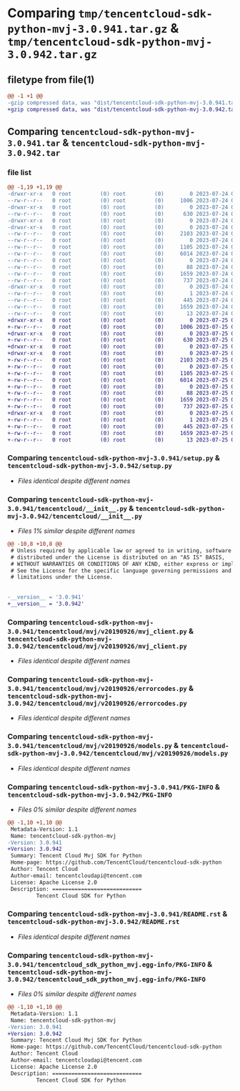 # Comparing `tmp/tencentcloud-sdk-python-mvj-3.0.941.tar.gz` & `tmp/tencentcloud-sdk-python-mvj-3.0.942.tar.gz`

## filetype from file(1)

```diff
@@ -1 +1 @@
-gzip compressed data, was "dist/tencentcloud-sdk-python-mvj-3.0.941.tar", last modified: Mon Jul 24 00:40:58 2023, max compression
+gzip compressed data, was "dist/tencentcloud-sdk-python-mvj-3.0.942.tar", last modified: Tue Jul 25 04:22:13 2023, max compression
```

## Comparing `tencentcloud-sdk-python-mvj-3.0.941.tar` & `tencentcloud-sdk-python-mvj-3.0.942.tar`

### file list

```diff
@@ -1,19 +1,19 @@
-drwxr-xr-x   0 root         (0) root         (0)        0 2023-07-24 00:40:58.000000 tencentcloud-sdk-python-mvj-3.0.941/
--rw-r--r--   0 root         (0) root         (0)     1006 2023-07-24 00:40:58.000000 tencentcloud-sdk-python-mvj-3.0.941/setup.py
-drwxr-xr-x   0 root         (0) root         (0)        0 2023-07-24 00:40:58.000000 tencentcloud-sdk-python-mvj-3.0.941/tencentcloud/
--rw-r--r--   0 root         (0) root         (0)      630 2023-07-24 00:40:58.000000 tencentcloud-sdk-python-mvj-3.0.941/tencentcloud/__init__.py
-drwxr-xr-x   0 root         (0) root         (0)        0 2023-07-24 00:40:58.000000 tencentcloud-sdk-python-mvj-3.0.941/tencentcloud/mvj/
-drwxr-xr-x   0 root         (0) root         (0)        0 2023-07-24 00:40:58.000000 tencentcloud-sdk-python-mvj-3.0.941/tencentcloud/mvj/v20190926/
--rw-r--r--   0 root         (0) root         (0)     2103 2023-07-24 00:40:58.000000 tencentcloud-sdk-python-mvj-3.0.941/tencentcloud/mvj/v20190926/mvj_client.py
--rw-r--r--   0 root         (0) root         (0)        0 2023-07-24 00:40:58.000000 tencentcloud-sdk-python-mvj-3.0.941/tencentcloud/mvj/v20190926/__init__.py
--rw-r--r--   0 root         (0) root         (0)     1105 2023-07-24 00:40:58.000000 tencentcloud-sdk-python-mvj-3.0.941/tencentcloud/mvj/v20190926/errorcodes.py
--rw-r--r--   0 root         (0) root         (0)     6014 2023-07-24 00:40:58.000000 tencentcloud-sdk-python-mvj-3.0.941/tencentcloud/mvj/v20190926/models.py
--rw-r--r--   0 root         (0) root         (0)        0 2023-07-24 00:40:58.000000 tencentcloud-sdk-python-mvj-3.0.941/tencentcloud/mvj/__init__.py
--rw-r--r--   0 root         (0) root         (0)       88 2023-07-24 00:40:58.000000 tencentcloud-sdk-python-mvj-3.0.941/setup.cfg
--rw-r--r--   0 root         (0) root         (0)     1659 2023-07-24 00:40:58.000000 tencentcloud-sdk-python-mvj-3.0.941/PKG-INFO
--rw-r--r--   0 root         (0) root         (0)      737 2023-07-24 00:40:58.000000 tencentcloud-sdk-python-mvj-3.0.941/README.rst
-drwxr-xr-x   0 root         (0) root         (0)        0 2023-07-24 00:40:58.000000 tencentcloud-sdk-python-mvj-3.0.941/tencentcloud_sdk_python_mvj.egg-info/
--rw-r--r--   0 root         (0) root         (0)        1 2023-07-24 00:40:58.000000 tencentcloud-sdk-python-mvj-3.0.941/tencentcloud_sdk_python_mvj.egg-info/dependency_links.txt
--rw-r--r--   0 root         (0) root         (0)      445 2023-07-24 00:40:58.000000 tencentcloud-sdk-python-mvj-3.0.941/tencentcloud_sdk_python_mvj.egg-info/SOURCES.txt
--rw-r--r--   0 root         (0) root         (0)     1659 2023-07-24 00:40:58.000000 tencentcloud-sdk-python-mvj-3.0.941/tencentcloud_sdk_python_mvj.egg-info/PKG-INFO
--rw-r--r--   0 root         (0) root         (0)       13 2023-07-24 00:40:58.000000 tencentcloud-sdk-python-mvj-3.0.941/tencentcloud_sdk_python_mvj.egg-info/top_level.txt
+drwxr-xr-x   0 root         (0) root         (0)        0 2023-07-25 04:22:13.000000 tencentcloud-sdk-python-mvj-3.0.942/
+-rw-r--r--   0 root         (0) root         (0)     1006 2023-07-25 04:22:13.000000 tencentcloud-sdk-python-mvj-3.0.942/setup.py
+drwxr-xr-x   0 root         (0) root         (0)        0 2023-07-25 04:22:13.000000 tencentcloud-sdk-python-mvj-3.0.942/tencentcloud/
+-rw-r--r--   0 root         (0) root         (0)      630 2023-07-25 04:22:13.000000 tencentcloud-sdk-python-mvj-3.0.942/tencentcloud/__init__.py
+drwxr-xr-x   0 root         (0) root         (0)        0 2023-07-25 04:22:13.000000 tencentcloud-sdk-python-mvj-3.0.942/tencentcloud/mvj/
+drwxr-xr-x   0 root         (0) root         (0)        0 2023-07-25 04:22:13.000000 tencentcloud-sdk-python-mvj-3.0.942/tencentcloud/mvj/v20190926/
+-rw-r--r--   0 root         (0) root         (0)     2103 2023-07-25 04:22:13.000000 tencentcloud-sdk-python-mvj-3.0.942/tencentcloud/mvj/v20190926/mvj_client.py
+-rw-r--r--   0 root         (0) root         (0)        0 2023-07-25 04:22:13.000000 tencentcloud-sdk-python-mvj-3.0.942/tencentcloud/mvj/v20190926/__init__.py
+-rw-r--r--   0 root         (0) root         (0)     1105 2023-07-25 04:22:13.000000 tencentcloud-sdk-python-mvj-3.0.942/tencentcloud/mvj/v20190926/errorcodes.py
+-rw-r--r--   0 root         (0) root         (0)     6014 2023-07-25 04:22:13.000000 tencentcloud-sdk-python-mvj-3.0.942/tencentcloud/mvj/v20190926/models.py
+-rw-r--r--   0 root         (0) root         (0)        0 2023-07-25 04:22:13.000000 tencentcloud-sdk-python-mvj-3.0.942/tencentcloud/mvj/__init__.py
+-rw-r--r--   0 root         (0) root         (0)       88 2023-07-25 04:22:13.000000 tencentcloud-sdk-python-mvj-3.0.942/setup.cfg
+-rw-r--r--   0 root         (0) root         (0)     1659 2023-07-25 04:22:13.000000 tencentcloud-sdk-python-mvj-3.0.942/PKG-INFO
+-rw-r--r--   0 root         (0) root         (0)      737 2023-07-25 04:22:13.000000 tencentcloud-sdk-python-mvj-3.0.942/README.rst
+drwxr-xr-x   0 root         (0) root         (0)        0 2023-07-25 04:22:13.000000 tencentcloud-sdk-python-mvj-3.0.942/tencentcloud_sdk_python_mvj.egg-info/
+-rw-r--r--   0 root         (0) root         (0)        1 2023-07-25 04:22:13.000000 tencentcloud-sdk-python-mvj-3.0.942/tencentcloud_sdk_python_mvj.egg-info/dependency_links.txt
+-rw-r--r--   0 root         (0) root         (0)      445 2023-07-25 04:22:13.000000 tencentcloud-sdk-python-mvj-3.0.942/tencentcloud_sdk_python_mvj.egg-info/SOURCES.txt
+-rw-r--r--   0 root         (0) root         (0)     1659 2023-07-25 04:22:13.000000 tencentcloud-sdk-python-mvj-3.0.942/tencentcloud_sdk_python_mvj.egg-info/PKG-INFO
+-rw-r--r--   0 root         (0) root         (0)       13 2023-07-25 04:22:13.000000 tencentcloud-sdk-python-mvj-3.0.942/tencentcloud_sdk_python_mvj.egg-info/top_level.txt
```

### Comparing `tencentcloud-sdk-python-mvj-3.0.941/setup.py` & `tencentcloud-sdk-python-mvj-3.0.942/setup.py`

 * *Files identical despite different names*

### Comparing `tencentcloud-sdk-python-mvj-3.0.941/tencentcloud/__init__.py` & `tencentcloud-sdk-python-mvj-3.0.942/tencentcloud/__init__.py`

 * *Files 1% similar despite different names*

```diff
@@ -10,8 +10,8 @@
 # Unless required by applicable law or agreed to in writing, software
 # distributed under the License is distributed on an "AS IS" BASIS,
 # WITHOUT WARRANTIES OR CONDITIONS OF ANY KIND, either express or implied.
 # See the License for the specific language governing permissions and
 # limitations under the License.
 
 
-__version__ = '3.0.941'
+__version__ = '3.0.942'
```

### Comparing `tencentcloud-sdk-python-mvj-3.0.941/tencentcloud/mvj/v20190926/mvj_client.py` & `tencentcloud-sdk-python-mvj-3.0.942/tencentcloud/mvj/v20190926/mvj_client.py`

 * *Files identical despite different names*

### Comparing `tencentcloud-sdk-python-mvj-3.0.941/tencentcloud/mvj/v20190926/errorcodes.py` & `tencentcloud-sdk-python-mvj-3.0.942/tencentcloud/mvj/v20190926/errorcodes.py`

 * *Files identical despite different names*

### Comparing `tencentcloud-sdk-python-mvj-3.0.941/tencentcloud/mvj/v20190926/models.py` & `tencentcloud-sdk-python-mvj-3.0.942/tencentcloud/mvj/v20190926/models.py`

 * *Files identical despite different names*

### Comparing `tencentcloud-sdk-python-mvj-3.0.941/PKG-INFO` & `tencentcloud-sdk-python-mvj-3.0.942/PKG-INFO`

 * *Files 0% similar despite different names*

```diff
@@ -1,10 +1,10 @@
 Metadata-Version: 1.1
 Name: tencentcloud-sdk-python-mvj
-Version: 3.0.941
+Version: 3.0.942
 Summary: Tencent Cloud Mvj SDK for Python
 Home-page: https://github.com/TencentCloud/tencentcloud-sdk-python
 Author: Tencent Cloud
 Author-email: tencentcloudapi@tencent.com
 License: Apache License 2.0
 Description: ============================
         Tencent Cloud SDK for Python
```

### Comparing `tencentcloud-sdk-python-mvj-3.0.941/README.rst` & `tencentcloud-sdk-python-mvj-3.0.942/README.rst`

 * *Files identical despite different names*

### Comparing `tencentcloud-sdk-python-mvj-3.0.941/tencentcloud_sdk_python_mvj.egg-info/PKG-INFO` & `tencentcloud-sdk-python-mvj-3.0.942/tencentcloud_sdk_python_mvj.egg-info/PKG-INFO`

 * *Files 0% similar despite different names*

```diff
@@ -1,10 +1,10 @@
 Metadata-Version: 1.1
 Name: tencentcloud-sdk-python-mvj
-Version: 3.0.941
+Version: 3.0.942
 Summary: Tencent Cloud Mvj SDK for Python
 Home-page: https://github.com/TencentCloud/tencentcloud-sdk-python
 Author: Tencent Cloud
 Author-email: tencentcloudapi@tencent.com
 License: Apache License 2.0
 Description: ============================
         Tencent Cloud SDK for Python
```

